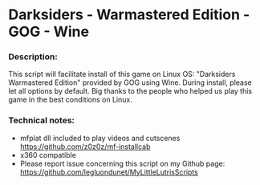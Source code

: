 # Darksiders - Warmastered Edition - GOG - Wine

### Description:
This script will facilitate install of this game on Linux OS:
 "Darksiders Warmastered Edition" provided by GOG using Wine.
During install, please let all options by default.
Big thanks to the people who helped us play this game in the best conditions on Linux.

### Technical notes:
- mfplat dll included to play videos and cutscenes https://github.com/z0z0z/mf-installcab
- x360 compatible
- Please report issue concerning this script on my Github page:
https://github.com/legluondunet/MyLittleLutrisScripts

